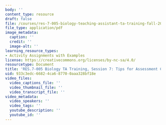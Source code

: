 ```yaml
---
body: ''
content_type: resource
draft: false
file: /courses/res-7-005-biology-teaching-assistant-ta-training-fall-2021/session-7_tips-for-assessment-construction.pdf
file_type: application/pdf
image_metadata:
  caption: ''
  credit: ''
  image-alt: ''
learning_resource_types:
- Activity Assignments with Examples
license: https://creativecommons.org/licenses/by-nc-sa/4.0/
resourcetype: Document
title: 'RES.7-005 Biology TA Training, Session 7: Tips for Assessment Construction'
uid: 933c3edc-6682-4ca6-8770-0aaa328bf18e
video_files:
  video_captions_file: ''
  video_thumbnail_file: ''
  video_transcript_file: ''
video_metadata:
  video_speakers: ''
  video_tags: ''
  youtube_description: ''
  youtube_id: ''
---
```

